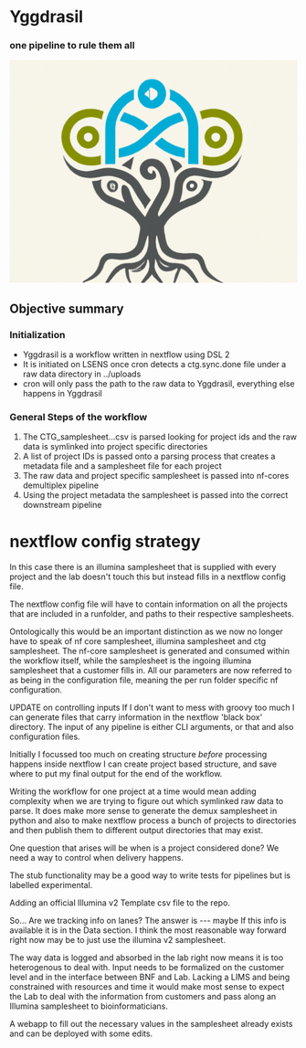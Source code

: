 # Yggdrasil

### one pipeline to rule them all
![Suck it](ygg_logo.png "Best icon ever")
## Objective summary

### Initialization

* Yggdrasil is a workflow written in nextflow using DSL 2
* It is initiated on LSENS once cron detects a ctg.sync.done file under a raw data directory in ../uploads
* cron will only pass the path to the raw data to Yggdrasil, everything else happens in Yggdrasil

### General Steps of the workflow

1. The CTG_samplesheet...csv is parsed looking for project ids and the raw data is symlinked into project specific directories
2. A list of project IDs is passed onto a parsing process that creates a metadata file and a samplesheet file for each project
3. The raw data and project specific samplesheet is passed into nf-cores demultiplex pipeline
4. Using the project metadata the samplesheet is passed into the correct downstream pipeline


# nextflow config strategy

In this case there is an illumina samplesheet that is supplied with every project and 
the lab doesn't touch this but instead fills in a nextflow config file.

The nextflow config file will have to contain information on all the projects that are included
in a runfolder, and paths to their respective samplesheets.

Ontologically this would be an important distinction as we now no longer have to speak of
nf core samplesheet, illumina samplesheet and ctg samplesheet. The nf-core samplesheet is generated 
and consumed within the workflow itself, while the samplesheet is the ingoing illumina samplesheet that
a customer fills in. All our parameters are now referred to as being in the configuration file, meaning
the per run folder specific nf configuration.

UPDATE on controlling inputs
If I don't want to mess with groovy too much I can generate files that carry information in the nextflow 'black box'
directory. The input of any pipeline is either CLI arguments, or that and also configuration files. 

Initially I focussed too much on creating structure *before* processing happens
inside nextflow I can create project based structure, and save where to put my final
output for the end of the workflow.

Writing the workflow for one project at a time would mean
adding complexity when we are trying to figure out which
symlinked raw data to parse. It does make more sense to 
generate the demux samplesheet in python and also to make
nextflow process a bunch of projects to directories and then
publish them to different output directories that may exist.

One question that arises will be when is a project considered done?
We need a way to control when delivery happens.

The stub functionality may be a good way to write tests
for pipelines but is labelled experimental.

Adding an official Illumina v2 Template csv file to the repo.

So... Are we tracking info on lanes?
The answer is --- maybe
If this info is available it is in the Data section.
I think the most reasonable way forward right now may be to just
use the illumina v2 samplesheet.

The way data is logged and absorbed in the lab right now
means it is too heterogenous to deal with. Input needs to be
formalized on the customer level and in the interface
between BNF and Lab. Lacking a LIMS and being constrained
with resources and time it would make most sense to expect
the Lab to deal with the information from customers and
pass along an Illumina samplesheet to bioinformaticians.

A webapp to fill out the necessary values in the samplesheet
already exists and can be deployed with some edits.
